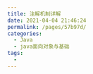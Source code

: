 ```yaml
---
title: 注解机制详解
date: 2021-04-04 21:46:24
permalink: /pages/57b97d/
categories:
  - Java
  - java面向对象与基础
tags:
  - 
---
```


